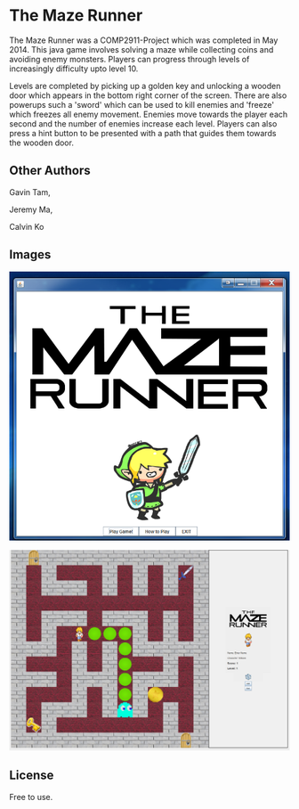 The Maze Runner
=========
The Maze Runner was a COMP2911-Project which was completed in May 2014. This java game involves solving a maze while collecting coins and avoiding enemy monsters. Players can progress through levels of increasingly difficulty upto level 10.

Levels are completed by picking up a golden key and unlocking a wooden door which appears in the bottom right corner of the screen.
There are also powerups such a 'sword' which can be used to kill enemies and 'freeze' which freezes all enemy movement. Enemies move towards the player each second and the number of enemies increase each level.
Players can also press a hint button to be presented with a path that guides them towards the wooden door.


Other Authors
----
Gavin Tam,

Jeremy Ma, 

Calvin Ko


Images
----
![Maze Runner Title Screen](/Screenshots/maze%20runner.png?raw=true "Maze Runner Title Screen")

![Maze Runner Game](/Screenshots/maze%20game.png?raw=true "Maze Runner Game")

License
----
Free to use.